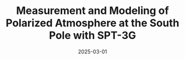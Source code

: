 ---
title: "Measurement and Modeling of Polarized Atmosphere at the South Pole with SPT-3G"
collection: "publications"
category: "co_papers"
permalink: /publications/2025ApJ98215C
link: https://ui.adsabs.harvard.edu/abs/2025ApJ...982...15C/abstract
date: 2025-03-01
venue: "The Astrophysical Journal"
citation: "Coerver, A., Zebrowski, J. A., Takakura, S., et al. (2025), The Astrophysical Journal, 982, 15."
---